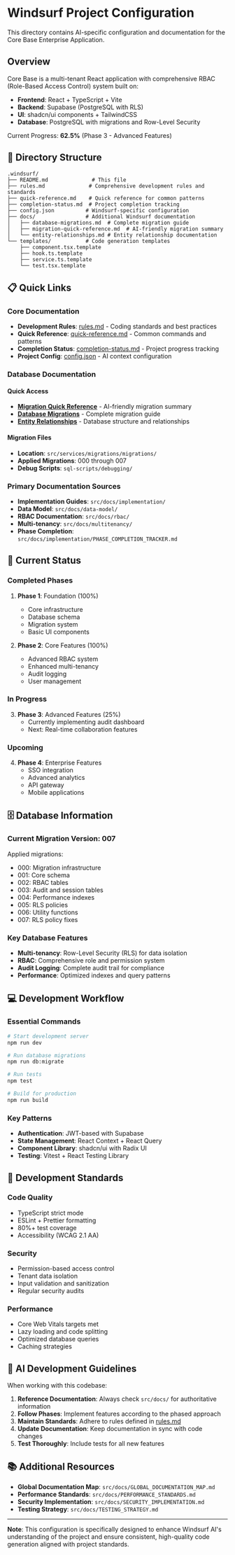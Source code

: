 # Windsurf Project Configuration

This directory contains AI-specific configuration and documentation for the Core Base Enterprise Application.

## Overview

Core Base is a multi-tenant React application with comprehensive RBAC (Role-Based Access Control) system built on:
- **Frontend**: React + TypeScript + Vite
- **Backend**: Supabase (PostgreSQL with RLS)
- **UI**: shadcn/ui components + TailwindCSS
- **Database**: PostgreSQL with migrations and Row-Level Security

Current Progress: **62.5%** (Phase 3 - Advanced Features)

## 📁 Directory Structure

```
.windsurf/
├── README.md              # This file
├── rules.md              # Comprehensive development rules and standards
├── quick-reference.md    # Quick reference for common patterns
├── completion-status.md  # Project completion tracking
├── config.json          # Windsurf-specific configuration
├── docs/                # Additional Windsurf documentation
│   ├── database-migrations.md  # Complete migration guide
│   ├── migration-quick-reference.md  # AI-friendly migration summary
│   └── entity-relationships.md # Entity relationship documentation
└── templates/           # Code generation templates
    ├── component.tsx.template
    ├── hook.ts.template
    ├── service.ts.template
    └── test.tsx.template
```

## 📋 Quick Links

### Core Documentation
- **Development Rules**: [rules.md](rules.md) - Coding standards and best practices
- **Quick Reference**: [quick-reference.md](quick-reference.md) - Common commands and patterns
- **Completion Status**: [completion-status.md](completion-status.md) - Project progress tracking
- **Project Config**: [config.json](config.json) - AI context configuration

### Database Documentation
#### Quick Access
- **[Migration Quick Reference](docs/migration-quick-reference.md)** - AI-friendly migration summary
- **[Database Migrations](docs/database-migrations.md)** - Complete migration guide
- **[Entity Relationships](docs/entity-relationships.md)** - Database structure and relationships

#### Migration Files
- **Location**: `src/services/migrations/migrations/`
- **Applied Migrations**: 000 through 007
- **Debug Scripts**: `sql-scripts/debugging/`

### Primary Documentation Sources
- **Implementation Guides**: `src/docs/implementation/`
- **Data Model**: `src/docs/data-model/`
- **RBAC Documentation**: `src/docs/rbac/`
- **Multi-tenancy**: `src/docs/multitenancy/`
- **Phase Completion**: `src/docs/implementation/PHASE_COMPLETION_TRACKER.md`

## 🚀 Current Status

### Completed Phases
1. **Phase 1**: Foundation (100%)
   - Core infrastructure
   - Database schema
   - Migration system
   - Basic UI components

2. **Phase 2**: Core Features (100%)
   - Advanced RBAC system
   - Enhanced multi-tenancy
   - Audit logging
   - User management

### In Progress
3. **Phase 3**: Advanced Features (25%)
   - Currently implementing audit dashboard
   - Next: Real-time collaboration features

### Upcoming
4. **Phase 4**: Enterprise Features
   - SSO integration
   - Advanced analytics
   - API gateway
   - Mobile applications

## 🗄️ Database Information

### Current Migration Version: 007

Applied migrations:
- 000: Migration infrastructure
- 001: Core schema
- 002: RBAC tables
- 003: Audit and session tables
- 004: Performance indexes
- 005: RLS policies
- 006: Utility functions
- 007: RLS policy fixes

### Key Database Features
- **Multi-tenancy**: Row-Level Security (RLS) for data isolation
- **RBAC**: Comprehensive role and permission system
- **Audit Logging**: Complete audit trail for compliance
- **Performance**: Optimized indexes and query patterns

## 💻 Development Workflow

### Essential Commands
```bash
# Start development server
npm run dev

# Run database migrations
npm run db:migrate

# Run tests
npm test

# Build for production
npm run build
```

### Key Patterns
- **Authentication**: JWT-based with Supabase
- **State Management**: React Context + React Query
- **Component Library**: shadcn/ui with Radix UI
- **Testing**: Vitest + React Testing Library

## 📏 Development Standards

### Code Quality
- TypeScript strict mode
- ESLint + Prettier formatting
- 80%+ test coverage
- Accessibility (WCAG 2.1 AA)

### Security
- Permission-based access control
- Tenant data isolation
- Input validation and sanitization
- Regular security audits

### Performance
- Core Web Vitals targets met
- Lazy loading and code splitting
- Optimized database queries
- Caching strategies

## 🎯 AI Development Guidelines

When working with this codebase:

1. **Reference Documentation**: Always check `src/docs/` for authoritative information
2. **Follow Phases**: Implement features according to the phased approach
3. **Maintain Standards**: Adhere to rules defined in [rules.md](rules.md)
4. **Update Documentation**: Keep documentation in sync with code changes
5. **Test Thoroughly**: Include tests for all new features

## 📚 Additional Resources

- **Global Documentation Map**: `src/docs/GLOBAL_DOCUMENTATION_MAP.md`
- **Performance Standards**: `src/docs/PERFORMANCE_STANDARDS.md`
- **Security Implementation**: `src/docs/SECURITY_IMPLEMENTATION.md`
- **Testing Strategy**: `src/docs/TESTING_STRATEGY.md`

---

**Note**: This configuration is specifically designed to enhance Windsurf AI's understanding of the project and ensure consistent, high-quality code generation aligned with project standards.
